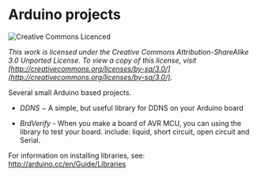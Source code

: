 Arduino projects
================
![Creative Commons Licenced](http://i.creativecommons.org/l/by-sa/3.0/88x31.png)

*This work is licensed under the Creative Commons Attribution-ShareAlike 3.0 Unported License. To view a copy of this license, visit [http://creativecommons.org/licenses/by-sa/3.0/](http://creativecommons.org/licenses/by-sa/3.0/).*

Several small Arduino based projects.

* *DDNS* − A simple, but useful library for DDNS on your Arduino board

* *BrdVerify* - When you make a board of AVR MCU, you can using the library to test your board.   include: liquid,  short circuit, open circuit and Serial.  






For information on installing libraries, see: http://arduino.cc/en/Guide/Libraries
